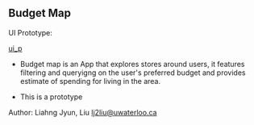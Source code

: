 ## Budget Map 

UI Prototype:

[ui_p](UIdraft/ui.jpg)

- Budget map is an App that explores stores around users, it features filtering and queryigng on the user's preferred budget and provides estimate of spending for living in the area.

- This is a prototype 


Author: Liahng Jyun, Liu
lj2liu@uwaterloo.ca